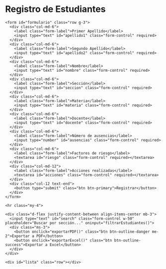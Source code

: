 <!DOCTYPE html>
<html lang="es">
<head>
  <meta charset="UTF-8" />
  <title>Registro de Estudiantes</title>

  <!-- Bootstrap CSS -->
  <link
    href="https://cdn.jsdelivr.net/npm/bootstrap@5.3.3/dist/css/bootstrap.min.css"
    rel="stylesheet"
  />

  <!-- Firebase -->
  <script src="https://www.gstatic.com/firebasejs/9.22.2/firebase-app-compat.js"></script>
  <script src="https://www.gstatic.com/firebasejs/9.22.2/firebase-firestore-compat.js"></script>

  <!-- jsPDF para exportar a PDF -->
  <script src="https://cdnjs.cloudflare.com/ajax/libs/jspdf/2.5.1/jspdf.umd.min.js"></script>

  <!-- SheetJS para exportar a Excel -->
  <script src="https://cdn.sheetjs.com/xlsx-latest/package/dist/xlsx.full.min.js"></script>
</head>
<body class="bg-light">
  <div class="container py-4">
    <h1 class="text-center mb-4">Registro de Estudiantes</h1>

    <form id="formulario" class="row g-3">
      <div class="col-md-6">
        <label class="form-label">Primer Apellido</label>
        <input type="text" id="apellido1" class="form-control" required>
      </div>
      <div class="col-md-6">
        <label class="form-label">Segundo Apellido</label>
        <input type="text" id="apellido2" class="form-control" required>
      </div>
      <div class="col-md-6">
        <label class="form-label">Nombre</label>
        <input type="text" id="nombre" class="form-control" required>
      </div>
      <div class="col-md-6">
        <label class="form-label">Sección</label>
        <input type="text" id="seccion" class="form-control" required>
      </div>
      <div class="col-md-6">
        <label class="form-label">Materia</label>
        <input type="text" id="materia" class="form-control" required>
      </div>
      <div class="col-md-6">
        <label class="form-label">Docente</label>
        <input type="text" id="docente" class="form-control" required>
      </div>
      <div class="col-md-6">
        <label class="form-label">Número de ausencias</label>
        <input type="number" id="ausencias" class="form-control" required>
      </div>
      <div class="col-md-6">
        <label class="form-label">Factores de riesgo</label>
        <textarea id="riesgo" class="form-control" required></textarea>
      </div>
      <div class="col-md-12">
        <label class="form-label">Acciones realizadas</label>
        <textarea id="acciones" class="form-control" required></textarea>
      </div>
      <div class="col-12 text-end">
        <button type="submit" class="btn btn-primary">Registrar</button>
      </div>
    </form>

    <hr class="my-4">

    <div class="d-flex justify-content-between align-items-center mb-3">
      <input type="text" id="search" class="form-control w-50" placeholder="Buscar por sección..." oninput="filtrarEstudiantes()">
      <div class="ms-3">
        <button onclick="exportarPDF()" class="btn btn-outline-danger me-2">Exportar a PDF</button>
        <button onclick="exportarExcel()" class="btn btn-outline-success">Exportar a Excel</button>
      </div>
    </div>

    <div id="lista" class="row"></div>
  </div>

  <script>
    const firebaseConfig = {
      apiKey: "AIzaSyBKluxJeTIlO17uAYkrIr5JoTjLiovtDyM",
      authDomain: "registro-a9fd3.firebaseapp.com",
      projectId: "registro-a9fd3",
      storageBucket: "registro-a9fd3.appspot.com",
      messagingSenderId: "399328760047",
      appId: "1:399328760047:web:7c5c567fbefead86becb1a",
      measurementId: "G-DLZ74RJWPX"
    };

    firebase.initializeApp(firebaseConfig);
    const db = firebase.firestore();

    const form = document.getElementById("formulario");
    const lista = document.getElementById("lista");
    const searchInput = document.getElementById("search");
    let idActual = null;
    let estudiantesFiltrados = [];

    form.addEventListener("submit", async (e) => {
      e.preventDefault();

      const data = {
        apellido1: document.getElementById("apellido1").value,
        apellido2: document.getElementById("apellido2").value,
        nombre: document.getElementById("nombre").value,
        seccion: document.getElementById("seccion").value,
        materia: document.getElementById("materia").value,
        docente: document.getElementById("docente").value,
        ausencias: parseInt(document.getElementById("ausencias").value),
        riesgo: document.getElementById("riesgo").value,
        acciones: document.getElementById("acciones").value
      };

      try {
        if (idActual) {
          await db.collection("estudiantes").doc(idActual).update(data);
          idActual = null;
        } else {
          await db.collection("estudiantes").add(data);
        }
        form.reset();
      } catch (error) {
        alert("Error al guardar: " + error.message);
      }
    });

    function renderLista(estudiantes) {
      lista.innerHTML = "";
      estudiantes.forEach(est => {
        const col = document.createElement("div");
        col.className = "col-md-6 mb-3";

        col.innerHTML = `
          <div class="card shadow-sm">
            <div class="card-body">
              <h5 class="card-title">${est.nombre} ${est.apellido1} ${est.apellido2}</h5>
              <p class="card-text">
                <strong>Sección:</strong> ${est.seccion} <br>
                <strong>Materia:</strong> ${est.materia} <br>
                <strong>Docente:</strong> ${est.docente} <br>
                <strong>Ausencias:</strong> ${est.ausencias} <br>
                <strong>Riesgo:</strong> ${est.riesgo} <br>
                <strong>Acciones:</strong> ${est.acciones}
              </p>
              <button onclick="editarEstudiante('${est.id}')" class="btn btn-sm btn-warning me-2">Editar</button>
              <button onclick="eliminarEstudiante('${est.id}')" class="btn btn-sm btn-danger">Eliminar</button>
            </div>
          </div>
        `;

        lista.appendChild(col);
      });
    }

    async function filtrarEstudiantes() {
      const seccion = searchInput.value.toLowerCase();
      const snapshot = await db.collection("estudiantes").orderBy("nombre").get();
      estudiantesFiltrados = [];

      snapshot.forEach(doc => {
        const data = doc.data();
        if (data.seccion.toLowerCase().includes(seccion)) {
          estudiantesFiltrados.push({ ...data, id: doc.id });
        }
      });

      renderLista(estudiantesFiltrados);
    }

    db.collection("estudiantes").orderBy("nombre").onSnapshot(snapshot => {
      estudiantesFiltrados = [];
      snapshot.forEach(doc => {
        estudiantesFiltrados.push({ ...doc.data(), id: doc.id });
      });
      renderLista(estudiantesFiltrados);
    });

    function editarEstudiante(id) {
      const est = estudiantesFiltrados.find(e => e.id === id);
      if (est) {
        document.getElementById("apellido1").value = est.apellido1;
        document.getElementById("apellido2").value = est.apellido2;
        document.getElementById("nombre").value = est.nombre;
        document.getElementById("seccion").value = est.seccion;
        document.getElementById("materia").value = est.materia;
        document.getElementById("docente").value = est.docente;
        document.getElementById("ausencias").value = est.ausencias;
        document.getElementById("riesgo").value = est.riesgo;
        document.getElementById("acciones").value = est.acciones;
        idActual = id;
      }
    }

    function eliminarEstudiante(id) {
      if (confirm("¿Deseás eliminar este registro?")) {
        db.collection("estudiantes").doc(id).delete().catch(err => {
          alert("Error al eliminar: " + err.message);
        });
      }
    }

    async function exportarPDF() {
      const { jsPDF } = window.jspdf;
      const doc = new jsPDF();
      let y = 10;

      estudiantesFiltrados.forEach((est, i) => {
        doc.text(`${i + 1}. ${est.nombre} ${est.apellido1} ${est.apellido2}`, 10, y);
        y += 7;
        doc.text(`   Sección: ${est.seccion} | Materia: ${est.materia}`, 10, y);
        y += 7;
        doc.text(`   Docente: ${est.docente} | Ausencias: ${est.ausencias}`, 10, y);
        y += 7;
        doc.text(`   Riesgo: ${est.riesgo}`, 10, y);
        y += 7;
        doc.text(`   Acciones: ${est.acciones}`, 10, y);
        y += 10;

        if (y > 270) {
          doc.addPage();
          y = 10;
        }
      });

      doc.save("estudiantes.pdf");
    }

    async function exportarExcel() {
      const data = estudiantesFiltrados.map(est => ({
        Nombre: est.nombre,
        "Primer Apellido": est.apellido1,
        "Segundo Apellido": est.apellido2,
        Sección: est.seccion,
        Materia: est.materia,
        Docente: est.docente,
        Ausencias: est.ausencias,
        "Factores de riesgo": est.riesgo,
        "Acciones realizadas": est.acciones
      }));

      const worksheet = XLSX.utils.json_to_sheet(data);
      const workbook = XLSX.utils.book_new();
      XLSX.utils.book_append_sheet(workbook, worksheet, "Estudiantes");
      XLSX.writeFile(workbook, "estudiantes.xlsx");
    }
  </script>
</body>
</html>
